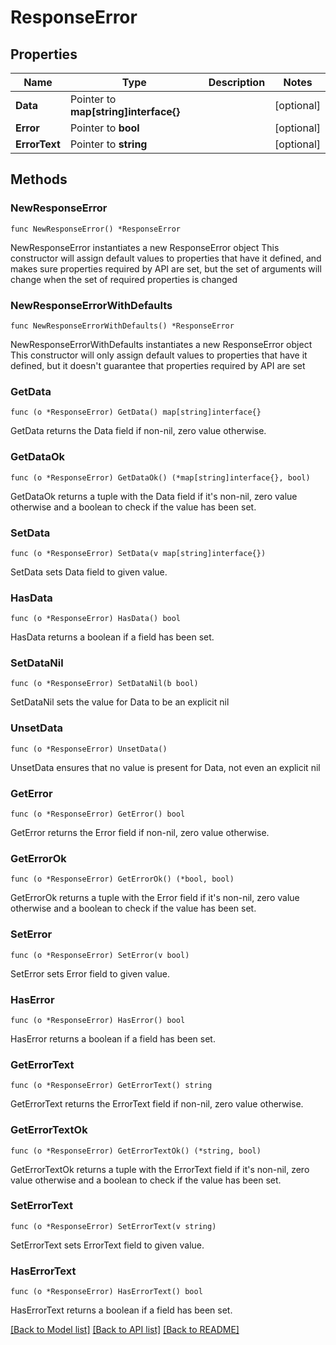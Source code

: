 # ResponseError

## Properties

Name | Type | Description | Notes
------------ | ------------- | ------------- | -------------
**Data** | Pointer to **map[string]interface{}** |  | [optional] 
**Error** | Pointer to **bool** |  | [optional] 
**ErrorText** | Pointer to **string** |  | [optional] 

## Methods

### NewResponseError

`func NewResponseError() *ResponseError`

NewResponseError instantiates a new ResponseError object
This constructor will assign default values to properties that have it defined,
and makes sure properties required by API are set, but the set of arguments
will change when the set of required properties is changed

### NewResponseErrorWithDefaults

`func NewResponseErrorWithDefaults() *ResponseError`

NewResponseErrorWithDefaults instantiates a new ResponseError object
This constructor will only assign default values to properties that have it defined,
but it doesn't guarantee that properties required by API are set

### GetData

`func (o *ResponseError) GetData() map[string]interface{}`

GetData returns the Data field if non-nil, zero value otherwise.

### GetDataOk

`func (o *ResponseError) GetDataOk() (*map[string]interface{}, bool)`

GetDataOk returns a tuple with the Data field if it's non-nil, zero value otherwise
and a boolean to check if the value has been set.

### SetData

`func (o *ResponseError) SetData(v map[string]interface{})`

SetData sets Data field to given value.

### HasData

`func (o *ResponseError) HasData() bool`

HasData returns a boolean if a field has been set.

### SetDataNil

`func (o *ResponseError) SetDataNil(b bool)`

 SetDataNil sets the value for Data to be an explicit nil

### UnsetData
`func (o *ResponseError) UnsetData()`

UnsetData ensures that no value is present for Data, not even an explicit nil
### GetError

`func (o *ResponseError) GetError() bool`

GetError returns the Error field if non-nil, zero value otherwise.

### GetErrorOk

`func (o *ResponseError) GetErrorOk() (*bool, bool)`

GetErrorOk returns a tuple with the Error field if it's non-nil, zero value otherwise
and a boolean to check if the value has been set.

### SetError

`func (o *ResponseError) SetError(v bool)`

SetError sets Error field to given value.

### HasError

`func (o *ResponseError) HasError() bool`

HasError returns a boolean if a field has been set.

### GetErrorText

`func (o *ResponseError) GetErrorText() string`

GetErrorText returns the ErrorText field if non-nil, zero value otherwise.

### GetErrorTextOk

`func (o *ResponseError) GetErrorTextOk() (*string, bool)`

GetErrorTextOk returns a tuple with the ErrorText field if it's non-nil, zero value otherwise
and a boolean to check if the value has been set.

### SetErrorText

`func (o *ResponseError) SetErrorText(v string)`

SetErrorText sets ErrorText field to given value.

### HasErrorText

`func (o *ResponseError) HasErrorText() bool`

HasErrorText returns a boolean if a field has been set.


[[Back to Model list]](../README.md#documentation-for-models) [[Back to API list]](../README.md#documentation-for-api-endpoints) [[Back to README]](../README.md)


